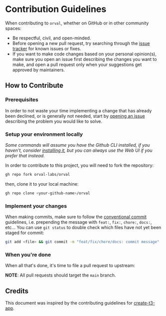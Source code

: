 # Contribution Guidelines

When contributing to `orval`, whether on GitHub or in other community spaces:

- Be respectful, civil, and open-minded.
- Before opening a new pull request, try searching through the [issue tracker](https://github.com/orval-labs/orval/issues) for known issues or fixes.
- If you want to make code changes based on your personal opinion(s), make sure you open an issue first describing the changes you want to make, and open a pull request only when your suggestions get approved by maintainers.

## How to Contribute

### Prerequisites

In order to not waste your time implementing a change that has already been declined, or is generally not needed, start by [opening an issue](https://github.com/orval-labs/orval/issues/new) describing the problem you would like to solve.

### Setup your environment locally

_Some commands will assume you have the Github CLI installed, if you haven't, consider [installing it](https://github.com/cli/cli#installation), but you can always use the Web UI if you prefer that instead._

In order to contribute to this project, you will need to fork the repository:

```bash
gh repo fork orval-labs/orval
```

then, clone it to your local machine:

```bash
gh repo clone <your-github-name>/orval
```

### Implement your changes

When making commits, make sure to follow the [conventional commit](https://www.conventionalcommits.org/en/v1.0.0/) guidelines, i.e. prepending the message with `feat:`, `fix:`, `chore:`, `docs:`, etc... You can use `git status` to double check which files have not yet been staged for commit:

```bash
git add <file> && git commit -m "feat/fix/chore/docs: commit message"
```

### When you're done

When all that's done, it's time to file a pull request to upstream:

**NOTE**: All pull requests should target the `main` branch.

## Credits

This document was inspired by the contributing guidelines for [create-t3-app](https://github.com/t3-oss/create-t3-app/blob/next/CONTRIBUTING.md).
